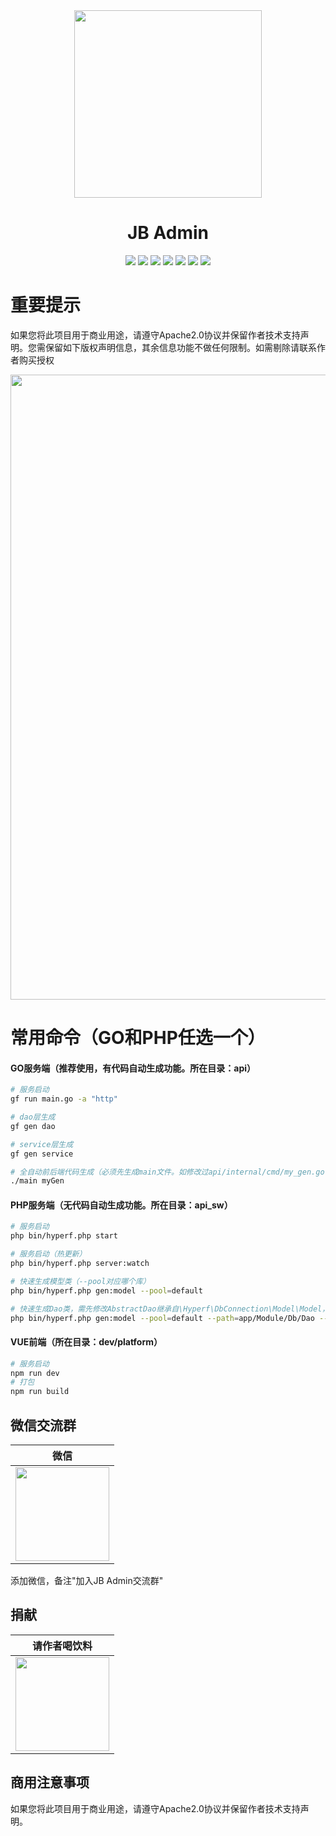 <div align=center>
<img src="https://jslx01.oss-cn-hangzhou.aliyuncs.com/common/20230806/1691260208998_6905.ico" width=300" height="300" />
</div>
<div align=center>

# JB Admin
</div>
<div align=center>
<img src="https://img.shields.io/badge/Golang-1.20-blue"/>
<img src="https://img.shields.io/badge/GoFrame-2.5-lightBlue"/>
<img src="https://img.shields.io/badge/PHP-8.2-blue"/>
<img src="https://img.shields.io/badge/Hyperf-3.0-lightBlue"/>
<img src="https://img.shields.io/badge/node-18.16.0-blue"/>
<img src="https://img.shields.io/badge/Vue-3.2.38-brightgreen"/>
<img src="https://img.shields.io/badge/Element Plus-2.3.8-green"/>
</div>

# 重要提示

如果您将此项目用于商业用途，请遵守Apache2.0协议并保留作者技术支持声明。您需保留如下版权声明信息，其余信息功能不做任何限制。如需剔除请联系作者购买授权

<img src="https://jslx01.oss-cn-hangzhou.aliyuncs.com/common/20230806/1691262207933_9012.png" width="1000">

# 常用命令（GO和PHP任选一个）

#### GO服务端（推荐使用，有代码自动生成功能。所在目录：api）
```bash
# 服务启动
gf run main.go -a "http"

# dao层生成
gf gen dao

# service层生成
gf gen service

# 全自动前后端代码生成（必须先生成main文件。如修改过api/internal/cmd/my_gen.go代码，则需重新生成）
./main myGen
```

#### PHP服务端（无代码自动生成功能。所在目录：api_sw）
```bash
# 服务启动
php bin/hyperf.php start

# 服务启动（热更新）
php bin/hyperf.php server:watch

# 快速生成模型类（--pool对应哪个库）
php bin/hyperf.php gen:model --pool=default 

# 快速生成Dao类，需先修改AbstractDao继承自\Hyperf\DbConnection\Model\Model，再注释掉冲突的方法，生成后再修改
php bin/hyperf.php gen:model --pool=default --path=app/Module/Db/Dao --inheritance=AbstractDao --uses='App\Module\Db\Dao\AbstractDao'
```

#### VUE前端（所在目录：dev/platform）
```bash
# 服务启动
npm run dev
# 打包
npm run build
```

## 微信交流群
| 微信 |
|  :---:  | 
| <img width="150" src="https://jslx01.oss-cn-hangzhou.aliyuncs.com/common/20230805/1691250502303_7330.jpg"> 

添加微信，备注"加入JB Admin交流群"

## 捐献
| 请作者喝饮料 |
|  :---:  | 
| <img width="150" src="https://jslx01.oss-cn-hangzhou.aliyuncs.com/common/20230805/1691251000749_8189.jpg"> 

## 商用注意事项

如果您将此项目用于商业用途，请遵守Apache2.0协议并保留作者技术支持声明。